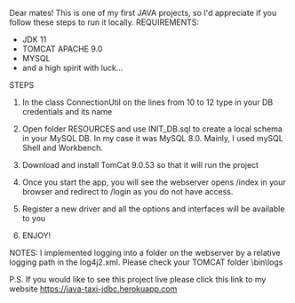 Dear mates!
This is one of my first JAVA    projects, so I'd appreciate if you follow these steps to run it locally.
REQUIREMENTS:
- JDK 11
- TOMCAT APACHE 9.0
- MYSQL
- and a high spirit with luck...

STEPS
1. In the class ConnectionUtil on the lines from 10 to 12 type in your DB credentials and its name

2. Open folder RESOURCES and use INIT_DB.sql to create a local schema in your MySQL DB.
In my case it was MySQL 8.0. Mainly, I used mySQL Shell and Workbench.

3. Download and install TomCat 9.0.53 so that it will run the project

4. Once you start the app, you will see the webserver opens /index in your browser and redirect to /login as you 
do not have access.

5. Register a new driver and all the options and interfaces will be available to you

6. ENJOY!

NOTES:
I implemented logging into a folder on the webserver by a relative logging path in the log4j2.xml.
Please check your TOMCAT folder \bin\logs 

P.S. If you would like to see this project live please click this link to my website
https://java-taxi-jdbc.herokuapp.com